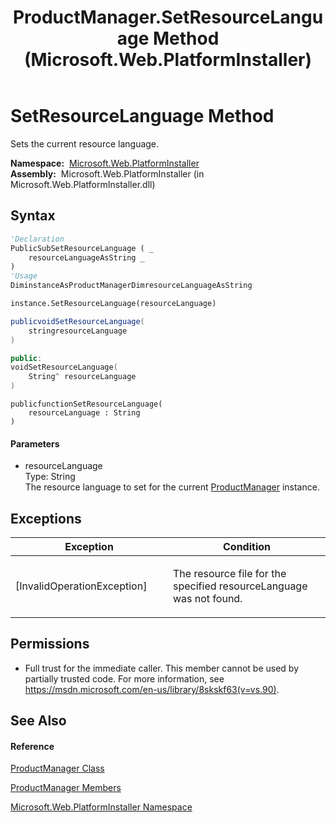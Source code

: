 ﻿---
title: ProductManager.SetResourceLanguage Method  (Microsoft.Web.PlatformInstaller)
TOCTitle: SetResourceLanguage Method
ms:assetid: M:Microsoft.Web.PlatformInstaller.ProductManager.SetResourceLanguage(System.String)
ms:mtpsurl: https://msdn.microsoft.com/en-us/library/microsoft.web.platforminstaller.productmanager.setresourcelanguage(v=VS.90)
ms:contentKeyID: 22049548
ms.date: 05/02/2012
mtps_version: v=VS.90
f1_keywords:
- Microsoft.Web.PlatformInstaller.ProductManager.SetResourceLanguage
dev_langs:
- CSharp
- JScript
- VB
- c++
api_location:
- Microsoft.Web.PlatformInstaller.dll
api_name:
- Microsoft.Web.PlatformInstaller.ProductManager.SetResourceLanguage
api_type:
- Managed
topic_type:
- apiref
- kbSyntax
product_family_name: VS
ROBOTS: INDEX,FOLLOW
---

# SetResourceLanguage Method

Sets the current resource language.

**Namespace:**  [Microsoft.Web.PlatformInstaller](microsoft-web-platforminstaller-namespace.md)  
**Assembly:**  Microsoft.Web.PlatformInstaller (in Microsoft.Web.PlatformInstaller.dll)

## Syntax

``` vb
'Declaration
PublicSubSetResourceLanguage ( _
    resourceLanguageAsString _
)
'Usage
DiminstanceAsProductManagerDimresourceLanguageAsString

instance.SetResourceLanguage(resourceLanguage)
```

``` csharp
publicvoidSetResourceLanguage(
    stringresourceLanguage
)
```

``` c++
public:
voidSetResourceLanguage(
    String^ resourceLanguage
)
```

``` jscript
publicfunctionSetResourceLanguage(
    resourceLanguage : String
)
```

#### Parameters

  - resourceLanguage  
    Type: String  
    The resource language to set for the current [ProductManager](productmanager-class-microsoft-web-platforminstaller.md) instance.  

## Exceptions

<table>
<colgroup>
<col style="width: 50%" />
<col style="width: 50%" />
</colgroup>
<thead>
<tr class="header">
<th>Exception</th>
<th>Condition</th>
</tr>
</thead>
<tbody>
<tr class="odd">
<td>[InvalidOperationException]</td>
<td><p>The resource file for the specified resourceLanguage was not found.</p></td>
</tr>
</tbody>
</table>


## Permissions

  - Full trust for the immediate caller. This member cannot be used by partially trusted code. For more information, see <https://msdn.microsoft.com/en-us/library/8skskf63(v=vs.90)>.

## See Also

#### Reference

[ProductManager Class](productmanager-class-microsoft-web-platforminstaller.md)

[ProductManager Members](productmanager-members-microsoft-web-platforminstaller.md)

[Microsoft.Web.PlatformInstaller Namespace](microsoft-web-platforminstaller-namespace.md)

